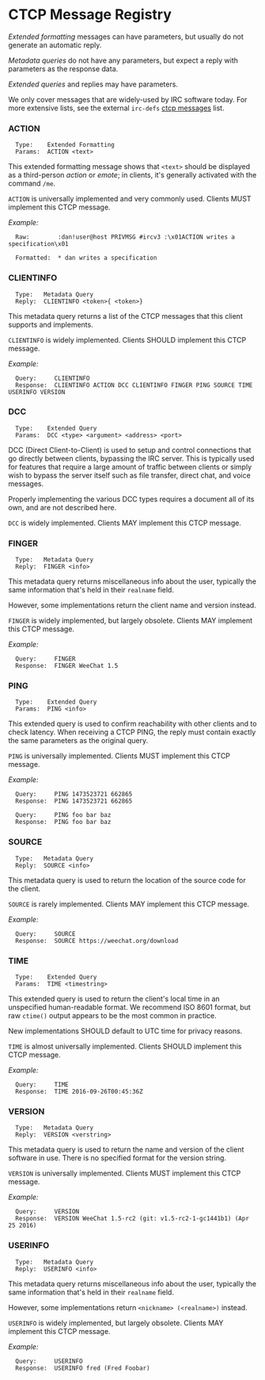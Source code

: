 # CTCP Message Registry

_Extended formatting_ messages can have parameters, but usually do not generate an automatic reply.

_Metadata queries_ do not have any parameters, but expect a reply with parameters as the response data.

_Extended queries_ and replies may have parameters.

We only cover messages that are widely-used by IRC software today. For more extensive lists, see the external `irc-defs` [ctcp messages](https://defs.ircdocs.horse/defs/ctcp.html) list.

### ACTION

      Type:    Extended Formatting
      Params:  ACTION <text>

This extended formatting message shows that `<text>` should be displayed as a third-person _action_ or _emote_; in clients, it's generally activated with the command `/me`.

`ACTION` is universally implemented and very commonly used. Clients MUST implement this CTCP message.

*Example:*

      Raw:        :dan!user@host PRIVMSG #ircv3 :\x01ACTION writes a specification\x01

      Formatted:  * dan writes a specification

### CLIENTINFO

      Type:   Metadata Query
      Reply:  CLIENTINFO <token>{ <token>}

This metadata query returns a list of the CTCP messages that this client supports and implements.

`CLIENTINFO` is widely implemented. Clients SHOULD implement this CTCP message.

*Example:*

      Query:     CLIENTINFO
      Response:  CLIENTINFO ACTION DCC CLIENTINFO FINGER PING SOURCE TIME USERINFO VERSION

### DCC

      Type:    Extended Query
      Params:  DCC <type> <argument> <address> <port>

DCC (Direct Client-to-Client) is used to setup and control connections that go directly between clients, bypassing the IRC server. This is typically used for features that require a large amount of traffic between clients or simply wish to bypass the server itself such as file transfer, direct chat, and voice messages.

Properly implementing the various DCC types requires a document all of its own, and are not described here. <!--Check the [`DCC`](/dcc.html) document for more information on how to use DCC.-->

`DCC` is widely implemented. Clients MAY implement this CTCP message.

### FINGER

      Type:   Metadata Query
      Reply:  FINGER <info>

This metadata query returns miscellaneous info about the user, typically the same information that's held in their `realname` field.

However, some implementations return the client name and version instead.

`FINGER` is widely implemented, but largely obsolete. Clients MAY implement this CTCP message.

*Example:*

      Query:     FINGER
      Response:  FINGER WeeChat 1.5

### PING

      Type:    Extended Query
      Params:  PING <info>

This extended query is used to confirm reachability with other clients and to check latency. When receiving a CTCP PING, the reply must contain exactly the same parameters as the original query.

`PING` is universally implemented. Clients MUST implement this CTCP message.

*Example:*

      Query:     PING 1473523721 662865
      Response:  PING 1473523721 662865
      
      Query:     PING foo bar baz
      Response:  PING foo bar baz

### SOURCE

      Type:   Metadata Query
      Reply:  SOURCE <info>

This metadata query is used to return the location of the source code for the client.

`SOURCE` is rarely implemented. Clients MAY implement this CTCP message.

*Example:*

      Query:     SOURCE
      Response:  SOURCE https://weechat.org/download

### TIME

      Type:    Extended Query
      Params:  TIME <timestring>

This extended query is used to return the client's local time in an unspecified human-readable format. We recommend ISO 8601 format, but raw `ctime()` output appears to be the most common in practice.

New implementations SHOULD default to UTC time for privacy reasons.

`TIME` is almost universally implemented. Clients SHOULD implement this CTCP message.

*Example:*

      Query:     TIME
      Response:  TIME 2016-09-26T00:45:36Z

### VERSION

      Type:   Metadata Query
      Reply:  VERSION <verstring>

This metadata query is used to return the name and version of the client software in use. There is no specified format for the version string.

`VERSION` is universally implemented. Clients MUST implement this CTCP message.

*Example:*

      Query:     VERSION
      Response:  VERSION WeeChat 1.5-rc2 (git: v1.5-rc2-1-gc1441b1) (Apr 25 2016)

### USERINFO

      Type:   Metadata Query
      Reply:  USERINFO <info>

This metadata query returns miscellaneous info about the user, typically the same information that's held in their `realname` field.

However, some implementations return `<nickname> (<realname>)` instead.

`USERINFO` is widely implemented, but largely obsolete. Clients MAY implement this CTCP message.

*Example:*

      Query:     USERINFO
      Response:  USERINFO fred (Fred Foobar)
